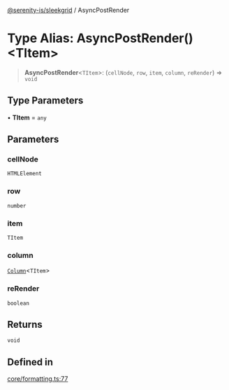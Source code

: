 [@serenity-is/sleekgrid](../README.md) / AsyncPostRender

# Type Alias: AsyncPostRender()\<TItem\>

> **AsyncPostRender**\<`TItem`\>: (`cellNode`, `row`, `item`, `column`, `reRender`) => `void`

## Type Parameters

• **TItem** = `any`

## Parameters

### cellNode

`HTMLElement`

### row

`number`

### item

`TItem`

### column

[`Column`](../interfaces/Column.md)\<`TItem`\>

### reRender

`boolean`

## Returns

`void`

## Defined in

[core/formatting.ts:77](https://github.com/serenity-is/sleekgrid/blob/master/src/core/formatting.ts#L77)
